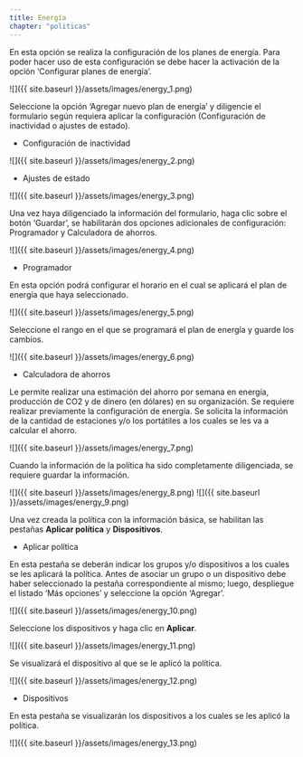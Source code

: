 ```yaml
---
title: Energía
chapter: "politicas"
---
```


En esta opción se realiza la configuración de los planes de energía. Para poder hacer uso de esta configuración se debe hacer la activación de la opción ‘Configurar planes de energía’.

![]({{ site.baseurl }}/assets/images/energy_1.png)

Seleccione la opción ‘Agregar nuevo plan de energía’ y diligencie el formulario según requiera aplicar la configuración (Configuración de inactividad o ajustes de estado).

*   Configuración de inactividad

![]({{ site.baseurl }}/assets/images/energy_2.png)

*   Ajustes de estado

![]({{ site.baseurl }}/assets/images/energy_3.png)

Una vez haya diligenciado la información del formulario, haga clic sobre el botón ‘Guardar’, se habilitarán dos opciones adicionales de configuración: Programador y Calculadora de ahorros.

![]({{ site.baseurl }}/assets/images/energy_4.png)

*   Programador

En esta opción podrá configurar el horario en el cual se aplicará el plan de energía que haya seleccionado.

![]({{ site.baseurl }}/assets/images/energy_5.png)

Seleccione el rango en el que se programará el plan de energía y guarde los cambios.

![]({{ site.baseurl }}/assets/images/energy_6.png)

*   Calculadora de ahorros

Le permite realizar una estimación del ahorro por semana en energía, producción de CO2 y de dinero (en dólares) en su organización. Se requiere realizar previamente la configuración de energía. Se solicita la información de la cantidad de estaciones y/o los portátiles a los cuales se les va a calcular el ahorro.

![]({{ site.baseurl }}/assets/images/energy_7.png)

Cuando la información de la política ha sido completamente diligenciada, se requiere guardar la información.

![]({{ site.baseurl }}/assets/images/energy_8.png)
![]({{ site.baseurl }}/assets/images/energy_9.png)

Una vez creada la política con la información básica, se habilitan las pestañas **Aplicar política** y **Dispositivos**.

*   Aplicar política

En esta pestaña se deberán indicar los grupos y/o dispositivos a los cuales se les aplicará la política. Antes de asociar un grupo o un dispositivo debe haber seleccionado la pestaña correspondiente al mismo; luego, despliegue el listado ‘Más opciones’ y seleccione la opción ‘Agregar’.

![]({{ site.baseurl }}/assets/images/energy_10.png)

Seleccione los dispositivos y haga clic en **Aplicar**.

![]({{ site.baseurl }}/assets/images/energy_11.png)

Se visualizará el dispositivo al que se le aplicó la política.

![]({{ site.baseurl }}/assets/images/energy_12.png)

*   Dispositivos

En esta pestaña se visualizarán los dispositivos a los cuales se les aplicó la política.

![]({{ site.baseurl }}/assets/images/energy_13.png)
